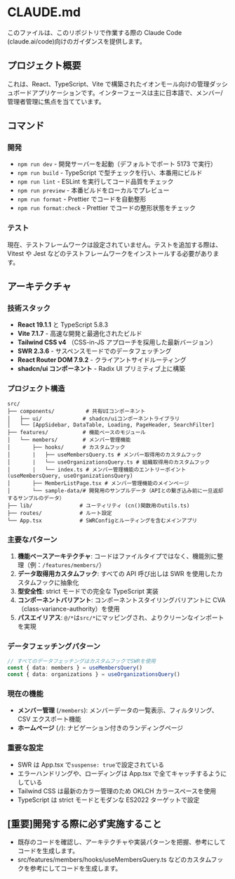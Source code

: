 # CLAUDE.md

このファイルは、このリポジトリで作業する際の Claude Code (claude.ai/code)向けのガイダンスを提供します。

## プロジェクト概要

これは、React、TypeScript、Vite で構築されたイオンモール向けの管理ダッシュボードアプリケーションです。インターフェースは主に日本語で、メンバー/管理者管理に焦点を当てています。

## コマンド

### 開発

- `npm run dev` - 開発サーバーを起動（デフォルトでポート 5173 で実行）
- `npm run build` - TypeScript で型チェックを行い、本番用にビルド
- `npm run lint` - ESLint を実行してコード品質をチェック
- `npm run preview` - 本番ビルドをローカルでプレビュー
- `npm run format` - Prettier でコードを自動整形
- `npm run format:check` - Prettier でコードの整形状態をチェック

### テスト

現在、テストフレームワークは設定されていません。テストを追加する際は、Vitest や Jest などのテストフレームワークをインストールする必要があります。

## アーキテクチャ

### 技術スタック

- **React 19.1.1** と TypeScript 5.8.3
- **Vite 7.1.7** - 高速な開発と最適化されたビルド
- **Tailwind CSS v4** （CSS-in-JS アプローチを採用した最新バージョン）
- **SWR 2.3.6** - サスペンスモードでのデータフェッチング
- **React Router DOM 7.9.2** - クライアントサイドルーティング
- **shadcn/ui コンポーネント** - Radix UI プリミティブ上に構築

### プロジェクト構造

```
src/
├── components/          # 共有UIコンポーネント
│   ├── ui/             # shadcn/uiコンポーネントライブラリ
│   └── [AppSidebar, DataTable, Loading, PageHeader, SearchFilter]
├── features/           # 機能ベースのモジュール
│   └── members/        # メンバー管理機能
│       ├── hooks/      # カスタムフック
│       |   ├── useMembersQuery.ts # メンバー取得用のカスタムフック
│       |   └── useOrganizationsQuery.ts # 組織取得用のカスタムフック
│       |   └── index.ts # メンバー管理機能のエントリーポイント(useMembersQuery, useOrganizationsQuery)
│       ├── MemberListPage.tsx # メンバー管理機能のメインページ
│       └── sample-data/# 開発用のサンプルデータ（APIとの繋ぎ込み前に一旦返却するサンプルのデータ）
├── lib/               # ユーティリティ (cn()関数用のutils.ts)
├── routes/            # ルート設定
└── App.tsx            # SWRConfigとルーティングを含むメインアプリ
```

### 主要なパターン

1. **機能ベースアーキテクチャ**: コードはファイルタイプではなく、機能別に整理（例：`/features/members/`）
2. **データ取得用カスタムフック**: すべての API 呼び出しは SWR を使用したカスタムフックに抽象化
3. **型安全性**: strict モードでの完全な TypeScript 実装
4. **コンポーネントバリアント**: コンポーネントスタイリングバリアントに CVA（class-variance-authority）を使用
5. **パスエイリアス**: `@/*`は`src/*`にマッピングされ、よりクリーンなインポートを実現

### データフェッチングパターン

```typescript
// すべてのデータフェッチングはカスタムフックでSWRを使用
const { data: members } = useMembersQuery()
const { data: organizations } = useOrganizationsQuery()
```

### 現在の機能

- **メンバー管理** (`/members`): メンバーデータの一覧表示、フィルタリング、CSV エクスポート機能
- **ホームページ** (`/`): ナビゲーション付きのランディングページ

### 重要な設定

- SWR は App.tsx で`suspense: true`で設定されている
- エラーハンドリングや、ローディングは App.tsx で全てキャッチするようにしている
- Tailwind CSS は最新のカラー管理のため OKLCH カラースペースを使用
- TypeScript は strict モードとモダンな ES2022 ターゲットで設定

## [重要]開発する際に必ず実施すること

- 既存のコードを確認し、アーキテクチャや実装パターンを把握、参考にしてコードを生成します。
- src/features/members/hooks/useMembersQuery.ts などのカスタムフックを参考にしてコードを生成します。
